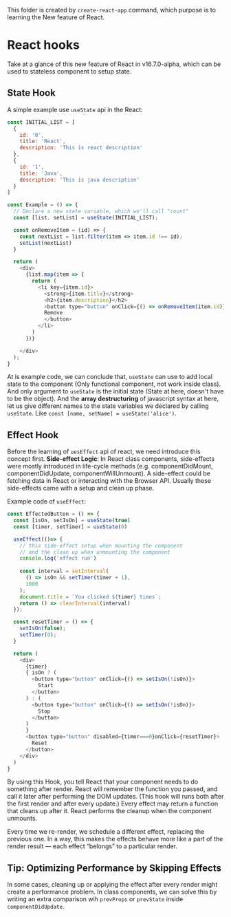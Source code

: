 This folder is created by `create-react-app` command, which purpose is to learning the New feature of React.

# React hooks

Take at a glance of this new feature of React in v16.7.0-alpha, which can be used to stateless component to setup state. 

## State Hook
A simple example use `useState` api in the React:
```javascript
const INITIAL_LIST = [
  {
    id: '0',
    title: 'React',
    description: 'This is react description'
  },
  {
    id: '1',
    title: 'Java',
    description: 'This is java description'
  }
]

const Example = () => {
  // Declare a new state variable, which we'll call "count"
  const [list, setList] = useState(INITIAL_LIST);

  const onRemoveItem = (id) => {
    const nextList = list.filter(item => item.id !== id);
    setList(nextList)
  }

  return (
    <div>
      {list.map(item => {
        return (
          <li key={item.id}>
            <strong>{item.title}</strong>
            <h2>{item.description}</h2>
            <button type="button" onClick={() => onRemoveItem(item.id)}>
            Remove
            </button>
          </li>
        )
      })}

    </div>
  );
}
```
At is example code, we can conclude that, `useState` can use to add local state to the component (Only functional component, not work inside class). And only argument to `useState` is the initial state (State at here, doesn't have to be the object). And the **array destructuring** of javascript syntax at here, let us give different names to the state variables we declared by calling `useState`. Like `const [name, setName] = useState('alice')`.

## Effect Hook

Before the learning of `uesEffect` api of react, we need introduce this concept first. **Side-effect Logic**: In React class components, side-effects were mostly introduced in life-cycle methods (e.g. componentDidMount, componentDidUpdate, componentWillUnmount). A side-effect could be fetching data in React or interacting with the Browser API. Usually these side-effects came with a setup and clean up phase. 

Example code of `useEffect`:
```javascript
const EffectedButton = () => {
  const [isOn, setIsOn] = useState(true)
  const [timer, setTimer] = useState(0)

  useEffect(()=> {
    // this side-effect setup when mounting the component 
    // and the clean up when unmounting the component
    console.log('effect run')
    
    const interval = setInterval(
      () => isOn && setTimer(timer + 1), 
      1000
    );
    document.title = `You clicked ${timer} times`;
    return () => clearInterval(interval)
  });

  const resetTimer = () => {
    setIsOn(false);
    setTimer(0);
  }

  return (
    <div>
      {timer}
      { isOn ? (
        <button type="button" onClick={() => setIsOn(!isOn)}>
          Start
        </button>
      ) : (
        <button type="button" onClick={() => setIsOn(!isOn)}>
          Stop
        </button>
      ) 
      }
      <button type="button" disabled={timer===0}onClick={resetTimer}>
        Reset
      </button>
    </div>
  )
}
```
By using this Hook, you tell React that your component needs to do something after render. React will remember the function you passed, and call it later after performing the DOM updates. (This hook will runs both after the first render and after every update.) Every effect may return a function that cleans up after it. React performs the cleanup when the component unmounts. 

Every time we re-render, we schedule a different effect, replacing the previous one. In a way, this makes the effects behave more like a part of the render result — each effect “belongs” to a particular render. 

## Tip: Optimizing Performance by Skipping Effects

In some cases, cleaning up or applying the effect after every render might create a performance problem. In class components, we can solve this by writing an extra comparison wih `prevProps` or `prevState` inside `componentDidUpdate`.